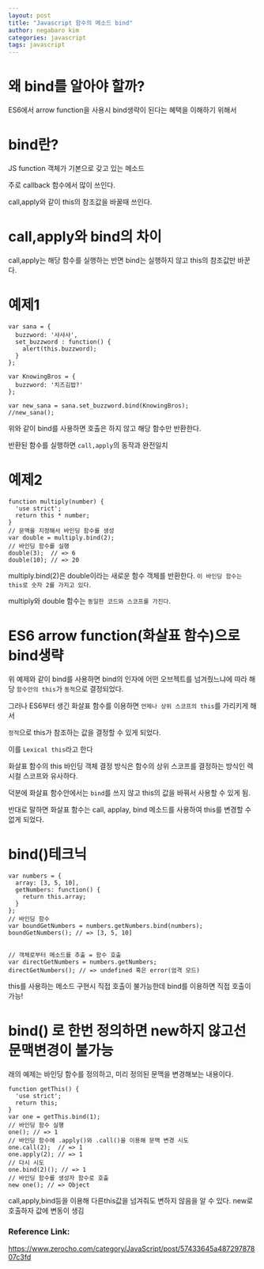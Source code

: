 ```yaml
---
layout: post
title: "Javascript 함수의 메소드 bind"
author: negabaro kim
categories: javascript
tags: javascript
---
```


# 왜 bind를 알아야 할까?

ES6에서 arrow function을 사용시 bind생략이 된다는 혜택을 이해하기 위해서

# bind란?

JS function 객체가 기본으로 갖고 있는 메소드

주로 callback 함수에서 많이 쓰인다.

call,apply와 같이 this의 참조값을 바꿀때 쓰인다.

# call,apply와 bind의 차이

call,apply는 해당 함수를 실행하는 반면
bind는 실행하지 않고 this의 참조값만 바꾼다.

# 예제1

```
var sana = {
  buzzword: '샤샤샤',
  set_buzzword : function() {
    alert(this.buzzword);
  }
};

var KnowingBros = {
  buzzword: '치즈김밥?'
};

var new_sana = sana.set_buzzword.bind(KnowingBros);
//new_sana();
```

위와 같이 bind를 사용하면 호출은 하지 않고 해당 함수만 반환한다.

반환된 함수를 실행하면 `call,apply`의 동작과 완전일치

# 예제2

```
function multiply(number) {
  'use strict';
  return this * number;
}
// 문맥을 지정해서 바인딩 함수를 생성
var double = multiply.bind(2);
// 바인딩 함수를 실행
double(3);  // => 6
double(10); // => 20
```

multiply.bind(2)은 double이라는 새로운 함수 객체를 반환한다.
`이 바인딩 함수는 this로 숫자 2를 가지고 있다`.

multiply와 double 함수는 `동일한 코드와 스코프를 가진다`.

# ES6 arrow function(화살표 함수)으로 bind생략

위 예제와 같이 bind를 사용하면 bind의 인자에 어떤 오브젝트를 넘겨줬느냐에 따라 해당 `함수안의 this`가
`동적`으로 결정되었다.

그러나 ES6부터 생긴 화살표 함수를 이용하면 `언제나 상위 스코프의 this`를 가리키게 해서

`정적`으로 this가 참조하는 값을 결정할 수 있게 되었다.

이를 `Lexical this`라고 한다

화살표 함수의 this 바인딩 객체 결정 방식은 함수의 상위 스코프를 결정하는 방식인 렉시컬 스코프와 유사하다.

덕분에 화살표 함수안에서는 `bind`를 쓰지 않고 this의 값을 바꿔서 사용할 수 있게 됨.

반대로 말하면 화살표 함수는 call, applay, bind 메소드를 사용하여 this를 변경할 수 없게 되었다.

# bind()테크닉

```
var numbers = {
  array: [3, 5, 10],
  getNumbers: function() {
    return this.array;
  }
};
// 바인딩 함수
var boundGetNumbers = numbers.getNumbers.bind(numbers);
boundGetNumbers(); // => [3, 5, 10]


// 객체로부터 메소드를 추출 = 함수 호출
var directGetNumbers = numbers.getNumbers;
directGetNumbers(); // => undefined 혹은 error(엄격 모드)
```

this를 사용하는 메소드 구현시 직접 호출이 불가능한데
bind를 이용하면 직접 호출이 가능!

# bind() 로 한번 정의하면 new하지 않고선 문맥변경이 불가능

래의 예제는 바인딩 함수를 정의하고, 미리 정의된 문맥을 변경해보는 내용이다.

```
function getThis() {
  'use strict';
  return this;
}
var one = getThis.bind(1);
// 바인딩 함수 실행
one(); // => 1
// 바인딩 함수에 .apply()와 .call()을 이용해 문맥 변경 시도
one.call(2);  // => 1
one.apply(2); // => 1
// 다시 시도
one.bind(2)(); // => 1
// 바인딩 함수를 생성자 함수로 호출
new one(); // => Object
```

call,apply,bind등을 이용해 다른this값을 넘겨줘도 변하지 않음을 알 수 있다.
new로 호출하자 값에 변동이 생김

### Reference Link:

https://www.zerocho.com/category/JavaScript/post/57433645a48729787807c3fd

